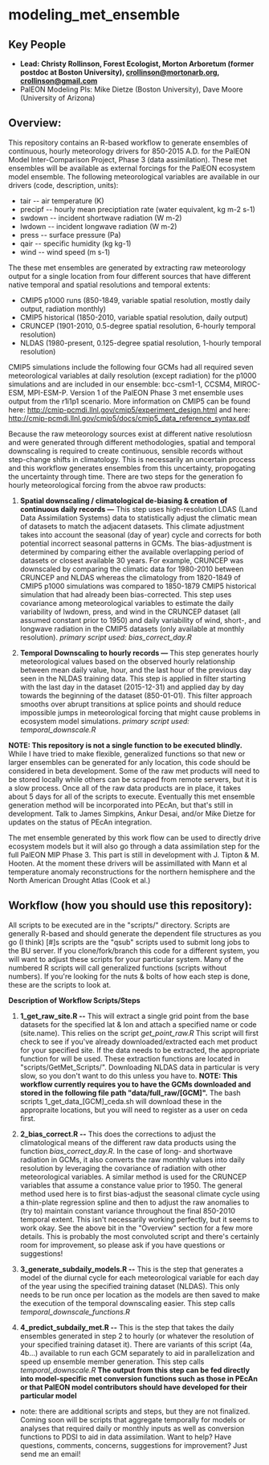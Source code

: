 # modeling_met_ensemble

## Key People
- **Lead: Christy Rollinson, Forest Ecologist, Morton Arboretum (former postdoc at Boston University), crollinson@mortonarb.org, crollinson@gmail.com**
- PalEON Modeling PIs: Mike Dietze (Boston University), Dave Moore (University of Arizona)

## Overview:
This repository contains an R-based workflow to generate ensembles of continuous, hourly meteorology drivers for 850-2015 A.D. for the PalEON Model Inter-Comparison Project, Phase 3 (data assimilation).  These met ensembles will be available as external forcings for the PalEON ecosystem model ensemble.  The following meteorological variables are available in our drivers (code, description, units):
- tair -- air temperature (K)
- precipf -- hourly mean preciptiation rate (water equivalent, kg m-2 s-1)
- swdown -- incident shortwave radiation (W m-2)
- lwdown -- incident longwave radiation (W m-2)
- press -- surface pressure (Pa)
- qair -- specific humidity (kg kg-1)
- wind -- wind speed (m s-1)

The these met ensembles are generated by extracting raw meteorology output for a single location from four different sources that have different native temporal and spatial resolutions and temporal extents: 
- CMIP5 p1000 runs (850-1849, variable spatial resolution, mostly daily output, radiation monthly) 
- CMIP5 historical (1850-2010, variable spatial resolution, daily output) 
- CRUNCEP (1901-2010, 0.5-degree spatial resolution, 6-hourly temporal resolution) 
- NLDAS (1980-present, 0.125-degree spatial resolution, 1-hourly temporal resolution)

CMIP5 simulations include the following four GCMs had all required seven meteorological variables at daily resolution (except radiation) for the p1000 simulations and are included in our ensemble: bcc-csm1-1, CCSM4, MIROC-ESM, MPI-ESM-P.  Version 1 of the PalEON Phase 3 met ensemble uses output from the r1i1p1 scenario.  More information on CMIP5 can be found here: http://cmip-pcmdi.llnl.gov/cmip5/experiment_design.html and here: http://cmip-pcmdi.llnl.gov/cmip5/docs/cmip5_data_reference_syntax.pdf

Because the raw meteorology sources exist at different native resolutiosn and were generated through different methodologies, spatial and temporal downscaling is required to create continuous, sensible records without step-change shifts in climatology.  This is necessarily an uncertain process and this workflow generates ensembles from this uncertainty, propogating the uncertainty through time.  There are two steps for the generation fo hourly meteorological forcing from the abvoe raw products:

1. **Spatial downscaling / climatological de-biasing & creation of continuous daily records —** This step uses high-resolution LDAS (Land Data Assimilation Systems) data to statistically adjust the climatic mean of datasets to match the adjacent datasets. This climate adjustment takes into account the seasonal (day of year) cycle and corrects for both potential incorrect seasonal patterns in GCMs. The bias-adjustment is determined by comparing either the available overlapping period of datasets or closest available 30 years.  For example, CRUNCEP was downscaled by comparing the climatic data for 1980-2010 between CRUNCEP and NLDAS whereas the climatology from 1820-1849 of CMIP5 p1000 simulations was compared to 1850-1879 CMIP5 historical simulation that had already been bias-corrected. This step uses covariance among meteorological variables to estimate the daily variability of lwdown, press, and wind in the CRUNCEP dataset (all assumed constant prior to 1950) and daily variability of wind, short-, and longwave radiation in the CMIP5 datasets (only available at monthly resolution). _primary script used: bias_correct_day.R_

2. **Temporal Downscaling to hourly records —** This step generates hourly meteorological values based on the observed hourly relationship between mean daily value, hour, and the last hour of the previous day seen in the NLDAS training data.  This step is applied in filter starting with the last day in the dataset (2015-12-31) and applied day by day towards the beginning of the dataset (850-01-01). This filter approach smooths over abrupt transitions at splice points and should reduce impossible jumps in meteorological forcing that might cause problems in ecosystem model simulations. _primary script used: temporal_downscale.R_
 
**NOTE: This repository is not a single function to be executed blindly.**  While I have tried to make flexible, generalized functions so that new or larger ensembles can be generated for anly location, this code should be considered in beta development.  Some of the raw met products will need to be stored locally while others can be scraped from remote servers, but it is a slow process.  Once all of the raw data products are in place, it takes about 5 days for all of the scripts to execute.  Eventually this met ensemble generation method will be incorporated into PEcAn, but that's still in development.  Talk to James Simpkins, Ankur Desai, and/or Mike Dietze for updates on the status of PEcAn integration.

The met ensemble generated by this work flow can be used to directly drive ecosystem models but it will also go through a data assimilation step for the full PalEON MIP Phase 3.  This part is still in development with J. Tipton & M. Hooten.  At the moment these drivers will be assimillated with Mann et al temperature anomaly reconstructions for the northern hemisphere and the North American Drought Atlas (Cook et al.)

## Workflow (how you should use this repository):
All scripts to be executed are in the "scripts/" directory.  Scripts are generally R-based and should generate the dependent file structures as you go (I think) [#]s scripts are the "qsub" scripts used to submit long jobs to the BU server.  If you clone/fork/branch this code for a different system, you will want to adjust these scripts for your particular system.  Many of the numbered R scripts will call generalized functions (scripts without numbers). If you're looking for the nuts & bolts of how each step is done, these are the scripts to look at.

**Description of Workflow Scripts/Steps**

1. **1_get_raw_site.R --** This will extract a single grid point from the base datasets for the specified lat & lon and attach a specified name or code (site.name).  This relies on the script _get_point_raw.R_ This script will first check to see if you've already downloaded/extracted each met product for your specified site.  If the data needs to be extracted, the appropriate function for will be used.  These extraction functions are located in "scripts/GetMet_Scripts/".  Downloading NLDAS data in particular is very slow, so you don't want to do this unless you have to.  **NOTE: This workflow currently requires you to have the GCMs downloaded and stored in the following file path "data/full_raw/[GCM]".**  The bash scripts 1_get_data_[GCM]_ceda.sh will download these in the appropraite locations, but you will need to register as a user on ceda first.

2. **2_bias_correct.R --** This does the corrections to adjust the climatological means of the different raw data products using the function _bias_correct_day.R_.  In the case of long- and shortwave radiation in GCMs, it also converts the raw monthly values into daily resolution by leveraging the covariance of radiation with other meteorological variables.  A similar method is used for the CRUNCEP variables that assume a constance value prior to 1950.  The general method used here is to first bias-adjust the seasonal climate cycle using a thin-plate regression spline and then to adjust the raw anomalies to (try to) maintain constant variance throughout the final 850-2010 temporal extent.  This isn't necessarily working perfectly, but it seems to work okay. See the above bit in the "Overview" section for a few more details. This is probably the most convoluted script and there's certainly room for improvement, so please ask if you have questions or suggestions!

3. **3_generate_subdaily_models.R --** This is the step that generates a model of the diurnal cycle for each meteorological variable for each day of the year using the specified training dataset (NLDAS).  This only needs to be run once per location as the models are then saved to make the execution of the temporal downscaling easier. This step calls _temporal_downscale_functions.R_

4. **4_predict_subdaily_met.R --** This is the step that takes the daily ensembles generated in step 2 to hourly (or whatever the resolution of your specified training dataset it).  There are variants of this script (4a, 4b...) available to run each GCM separately to aid in parallelization and speed up ensemble member generation.  This step calls _temporal_downscale.R_  **The output from this step can be fed directly into model-specific met conversion functions such as those in PEcAn or that PalEON model contributors should have developed for their particular model**

- note: there are additional scripts and steps, but they are not finalized.  Coming soon will be scripts that aggregate temporally for models or analyses that required daily or monthly inputs as well as conversion functions to PDSI to aid in data assimilation. Want to help? Have questions, comments, concerns, suggestions for improvement?  Just send me an email!
